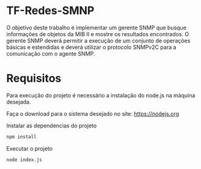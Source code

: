 # TF-Redes-SMNP
O objetivo deste trabalho é implementar um gerente SNMP que busque informações de objetos da MIB II e mostre os resultados encontrados. O gerente SNMP deverá permitir a execução de um conjunto de operações básicas e estendidas e deverá utilizar o protocolo SNMPv2C para a comunicação com o agente SNMP. 

# Requisitos

Para execução do projeto é necessário a instalação do node.js na máquina desejada.

Faça o download para o sistema desejado no site: https://nodejs.org

Instalar as dependencias do projeto

```sh
npm install
```

Executar o projeto

```sh
node index.js
```